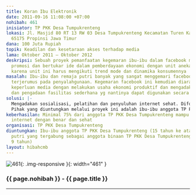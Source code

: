 ```yaml
---
title: Koran Ibu Elektronik
date: 2011-09-16 11:08:00 +07:00
nohibah: 461
inisiator: TP PKK Desa Tumpukrenteng
lokasi: Jl. Masjid 80 RT 13 RW 03 Desa Tumpukrenteng Kecamatan Turen Kabupaten Malang
  65175 Propinsi Jawa Timur
dana: 100 Juta Rupiah
topik: Keadilan dan kesetaraan akses terhadap media
lama: Oktober 2011 – Oktober 2012
deskripsi: Sebuah proyek pemanfaatan kegemaran ibu-ibu dalam facebook menjadi ajang
  promosi dan bertukar ide dalam pemberdayaan ekonomi dengan unit aneka usaha keputrian
  karena unit ini harus mengikuti trend mode dan dinamika konsumennya
masalah: Ibu-ibu dan remaja putri banyak yang sangat menggemari facebook, tetapi seringkali
  terjerumus pada penyalahgunaan. Kegemaran facebook ini kemudian diarahkan untuk
  keperluan media dengan melakukan usaha ekonomi produktif dan mengadakan pelatihan
  dan pengadaan fasilitas sederhana yg nantinya dapat digunakan secara optimal.
solusi: |-
  Mengadakan sosialisasi, pelatihan dan penyuluhan internet sehat. Difollow up dengan penayangan berbagai informasi tentang produk-produk lokal yang hendak dipasarkan dengan konsumennya sehingga memotong biaya produksi. Hasil produk dapat lebih berkualitas dan harga terjangkau maka harapannya perekonomian anggota TP PKK Desa Tumpukrenteng dapat meningkat.
  Pihak yang diuntungkan melalui proyek ini adalah ibu-ibu anggota TP PKK Desa Tumpukrenteng (15 tahun ke atas) dan remaja putri yang tergabung sebagai anggota binaan TP PKK Desa Tumpukrenteng (usia wajar 9 tahun)
keberhasilan: Minimal 75% dari anggota TP PKK Desa Tumpukrenteng mampu menggunakan
  internet dengan benar dan sehat
organisasi: TP PKK Desa Tumpukrenteng
diuntungkan: Ibu-ibu anggota TP PKK Desa Tumpukrenteng (15 tahun ke atas) dan remaja
  putri yang tergabung sebagai anggota binaan TP PKK Desa Tumpukrenteng (usia wajar
  9 tahun)
layout: hibahcmb
---
```


![461](/static/img/hibahcmb/461.png){: .img-responsive }{: width="461" }

### {{ page.nohibah }} - {{ page.title }}

---
